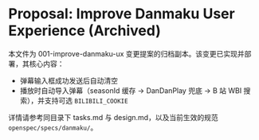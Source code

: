 # Proposal: Improve Danmaku User Experience (Archived)

本文件为 001-improve-danmaku-ux 变更提案的归档副本。该变更已实现并部署，其核心内容：

- 弹幕输入框成功发送后自动清空
- 播放时自动导入弹幕（seasonId 缓存 → DanDanPlay 兜底 → B 站 WBI 搜索），并支持可选 `BILIBILI_COOKIE`

详情请参考同目录下 tasks.md 与 design.md，以及当前生效的规范 `openspec/specs/danmaku/`。
